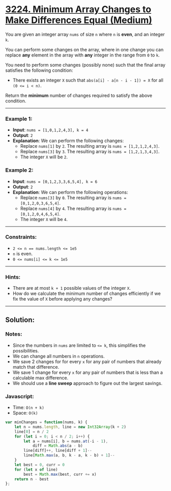 # [3224. Minimum Array Changes to Make Differences Equal (Medium)](https://leetcode.com/problems/minimum-array-changes-to-make-differences-equal/)

You are given an integer array `nums` of size `n` where `n` is **even**, and an integer `k`.

You can perform some changes on the array, where in one change you can replace **any** element in the array with **any** integer in the range from `0` to `k`.

You need to perform some changes (possibly none) such that the final array satisfies the following condition:
 - There exists an integer `X` such that `abs(a[i] - a[n - i - 1]) = X` for all `(0 <= i < n)`.

Return the **minimum** number of changes required to satisfy the above condition.

---
### Example 1:
 - **Input**: `nums = [1,0,1,2,4,3], k = 4`
 - **Output**: `2`
 - **Explanation**: We can perform the following changes:
   - Replace `nums[1]` by `2`. The resulting array is `nums = [1,2,1,2,4,3]`.
   - Replace `nums[3]` by `3`. The resulting array is `nums = [1,2,1,3,4,3]`.
   - The integer `X` will be `2`.

### Example 2:
 - **Input**: `nums = [0,1,2,3,3,6,5,4], k = 6`
 - **Output**: `2`
 - **Explanation**: We can perform the following operations:
   - Replace `nums[3]` by `0`. The resulting array is `nums = [0,1,2,0,3,6,5,4]`.
   - Replace `nums[4]` by `4`. The resulting array is `nums = [0,1,2,0,4,6,5,4]`.
   - The integer `X` will be `4`.

---
### Constraints:
 - `2 <= n == nums.length <= 1e5`
 - `n` is even.
 - `0 <= nums[i] <= k <= 1e5`

---
### Hints:
 - There are at most `k + 1` possible values of the integer `X`.
 - How do we calculate the minimum number of changes efficiently if we fix the value of `X` before applying any changes?

---
## Solution:
### Notes:
 - Since the numbers in `nums` are limited to `<= k`, this simplifies the possibilities.
 - We can change all numbers in `n` operations.
 - We save 2 changes for for every `x` for any pair of numbers that already match that difference.
 - We save 1 change for every `x` for any pair of numbers that is less than a calculable max difference.
 - We should use a **line sweep** approach to figure out the largest savings.

### Javascript:
 - Time: `O(n + k)`
 - Space: `O(k)`

```js
var minChanges = function(nums, k) {
    let n = nums.length, line = new Int32Array(k + 2)
    line[0] = n / 2
    for (let i = 0; i < n / 2; i++) {
        let a = nums[i], b = nums.at(-i - 1),
            diff = Math.abs(a - b)
        line[diff]++, line[diff + 1]--
        line[Math.max(a, b, k - a, k - b) + 1]--
    }
    let best = 0, curr = 0
    for (let x of line)
        best = Math.max(best, curr += x)
    return n - best
};
```
